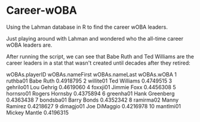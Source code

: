 # Career-wOBA
Using the Lahman database in R to find the career wOBA leaders.

Just playing around with Lahman and wondered who the all-time career wOBA leaders are.

After running the script, we can see that Babe Ruth and Ted Williams are the career leaders in a stat
that wasn't created until decades after they retired:


  wOBAs.playerID wOBAs.nameFirst wOBAs.nameLast wOBAs.wOBA
1       ruthba01            Babe           Ruth  0.4918795
2      willite01             Ted       Williams  0.4749515
3      gehrilo01             Lou         Gehrig  0.4619060
4       foxxji01          Jimmie           Foxx  0.4456308
5      hornsro01          Rogers        Hornsby  0.4375894
6      greenha01            Hank      Greenberg  0.4363438
7      bondsba01           Barry          Bonds  0.4352342
8      ramirma02           Manny        Ramirez  0.4218627
9      dimagjo01             Joe       DiMaggio  0.4216978
10     mantlmi01          Mickey         Mantle  0.4196315
